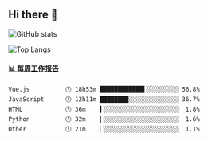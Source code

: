 ## Hi there 👋

![GitHub stats](https://github-readme-stats.orilight.top/api?username=orilights)

![Top Langs](https://github-readme-stats.orilight.top/api/top-langs/?username=orilights&layout=compact)

<!-- waka-box start -->
#### <a href="https://gist.github.com/92c8d5b388768c10efcba86e82b7c4fb" target="_blank">📊 每周工作报告</a>
```text
Vue.js          🕓 18h53m ████████████▌░░░░░░░░░ 56.8%
JavaScript      🕓 12h11m ████████░░░░░░░░░░░░░░ 36.7%
HTML            🕓 36m    ▍░░░░░░░░░░░░░░░░░░░░░  1.8%
Python          🕓 32m    ▎░░░░░░░░░░░░░░░░░░░░░  1.6%
Other           🕓 21m    ▏░░░░░░░░░░░░░░░░░░░░░  1.1%
```
<!-- Powered by https://github.com/journey-ad/waka-box-go . -->
<!-- waka-box end -->
